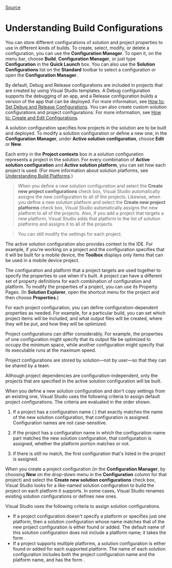 
[Source](https://msdn.microsoft.com/en-us/library/vstudio/kkz9kefa(v=vs.140).aspx)

# Understanding Build Configurations


You can store different configurations of solution and project properties to use in different kinds of builds. To create, select, modify, or delete a configuration, you can use the **Configuration Manager**. To open it, on the menu bar, choose **Build**, **Configuration Manager**, or just type **Configuration** in the **Quick Launch** box. You can also use the **Solution Configurations** list on the **Standard** toolbar to select a configuration or open the **Configuration Manager**.

By default, Debug and Release configurations are included in projects that are created by using Visual Studio templates. A Debug configuration supports the debugging of an app, and a Release configuration builds a version of the app that can be deployed. For more information, see [How to: Set Debug and Release Configurations][2]. You can also create custom solution configurations and project configurations. For more information, see [How to: Create and Edit Configurations][3].

A solution configuration specifies how projects in the solution are to be built and deployed. To modify a solution configuration or define a new one, in the **Configuration Manager**, under **Active solution configuration**, choose **Edit** or **New**.

Each entry in the **Project contexts** box in a solution configuration represents a project in the solution. For every combination of **Active solution configuration** and **Active solution platform**, you can set how each project is used. (For more information about solution platforms, see [Understanding Build Platforms][4].)


>When you define a new solution configuration and select the **Create new project configurations** check box, Visual Studio automatically assigns the new configuration to all of the projects. Likewise, when you define a new solution platform and select the **Create new project platforms** check box, Visual Studio automatically assigns the new platform to all of the projects. Also, if you add a project that targets a new platform, Visual Studio adds that platform to the list of solution platforms and assigns it to all of the projects.

>You can still modify the settings for each project.

The active solution configuration also provides context to the IDE. For example, if you're working on a project and the configuration specifies that it will be built for a mobile device, the **Toolbox** displays only items that can be used in a mobile device project.

The configuration and platform that a project targets are used together to specify the properties to use when it's built. A project can have a different set of property definitions for each combination of configuration and platform. To modify the properties of a project, you can use its Property Pages. (In **Solution Explorer**, open the shortcut menu for the project and then choose **Properties**.)

For each project configuration, you can define configuration-dependent properties as needed. For example, for a particular build, you can set which project items will be included, and what output files will be created, where they will be put, and how they will be optimized.

Project configurations can differ considerably. For example, the properties of one configuration might specify that its output file be optimized to occupy the minimum space, while another configuration might specify that its executable runs at the maximum speed.

Project configurations are stored by solution—not by user—so that they can be shared by a team.

Although project dependencies are configuration-independent, only the projects that are specified in the active solution configuration will be built.

When you define a new solution configuration and don't copy settings from an existing one, Visual Studio uses the following criteria to assign default project configurations. The criteria are evaluated in the order shown.

1. If a project has a configuration name (_<configuration name=""> <platform name="">_) that exactly matches the name of the new solution configuration, that configuration is assigned. Configuration names are not case-sensitive.

2. If the project has a configuration name in which the configuration-name part matches the new solution configuration, that configuration is assigned, whether the platform portion matches or not.

3. If there is still no match, the first configuration that's listed in the project is assigned.

When you create a project configuration (in the **Configuration Manager**, by choosing **New** on the drop-down menu in the **Configuration** column for that project) and select the **Create new solution configurations** check box, Visual Studio looks for a like-named solution configuration to build the project on each platform it supports. In some cases, Visual Studio renames existing solution configurations or defines new ones.

Visual Studio uses the following criteria to assign solution configurations.

* If a project configuration doesn't specify a platform or specifies just one platform, then a solution configuration whose name matches that of the new project configuration is either found or added. The default name of this solution configuration does not include a platform name; it takes the form _<project configuration="" name="">_.
* If a project supports multiple platforms, a solution configuration is either found or added for each supported platform. The name of each solution configuration includes both the project configuration name and the platform name, and has the form _<project configuration="" name=""> <platform name="">_.

[1]: https://i-msdn.sec.s-msft.com/Areas/Epx/Content/Images/ImageSprite.png?v=635810750817785875
[2]: https://msdn.microsoft.com/en-us/library/vstudio/wx0123s5.aspx
[3]: https://msdn.microsoft.com/en-us/library/vstudio/kwybya3w.aspx
[4]: https://msdn.microsoft.com/en-us/library/vstudio/ms165407.aspx
[5]: https://i-msdn.sec.s-msft.com/dynimg/IC101471.jpeg "System_CAPS_note"